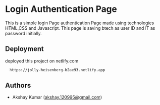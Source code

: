 
# Login Authentication Page

This is a simple login Page authentication Page made using technologies HTML,CSS and Javascript.
This page is saving btech as user ID and IT as password initially.


## Deployment

deployed this project on netlify.com

```bash
  https://jolly-heisenberg-b2ae93.netlify.app
```

  
## Authors

- Akshay Kumar (akshay.120995@gmail.com)
  
